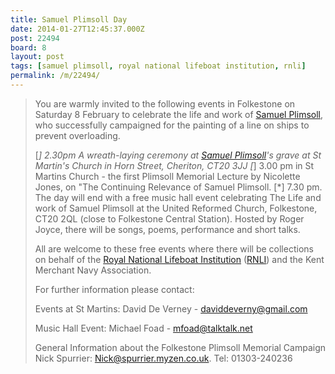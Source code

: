 ```yaml
---
title: Samuel Plimsoll Day
date: 2014-01-27T12:45:37.000Z
post: 22494
board: 8
layout: post
tags: [samuel plimsoll, royal national lifeboat institution, rnli]
permalink: /m/22494/
---
```

<blockquote>You are warmly invited to the following events in Folkestone on Saturday 8 February to celebrate the life and work of <a href="/wiki/samuel+plimsoll">Samuel Plimsoll</a>, who successfully campaigned for the painting of a line on ships to prevent overloading.
 
[*] 2.30pm A wreath-laying ceremony at <a href="/wiki/samuel+plimsoll">Samuel Plimsoll</a>'s grave at St Martin's Church in Horn Street, Cheriton, CT20 3JJ
[*] 3.00 pm in St Martins Church - the first Plimsoll Memorial Lecture by Nicolette Jones, on "The Continuing Relevance of Samuel Plimsoll. 
[*] 7.30 pm. The day will end with a free music hall event celebrating The Life and work of Samuel Plimsoll at the United Reformed Church, Folkestone, CT20 2QL (close to Folkestone Central Station). Hosted by Roger Joyce, there will be songs, poems, performance and short talks.

All are welcome to these free events where there will be collections on behalf of the <a href="/wiki/royal+national+lifeboat+institution">Royal National Lifeboat Institution</a> (<a href="/wiki/rnli">RNLI</a>) and the Kent Merchant Navy Association.

For further information please contact:
 
Events at St Martins:  David De Verney - daviddeverny@gmail.com
 
Music Hall Event: Michael Foad - mfoad@talktalk.net
 
General Information about the Folkestone Plimsoll Memorial Campaign  Nick Spurrier: Nick@spurrier.myzen.co.uk. Tel: 01303-240236</blockquote>
